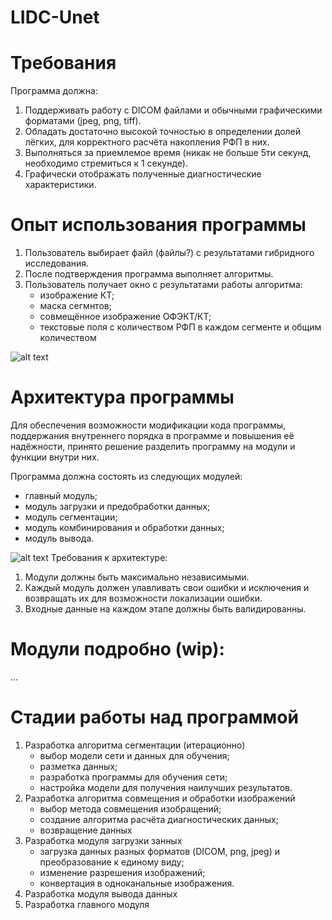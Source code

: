 # LIDC-Unet


# Требования

Программа должна:
1. Поддерживать работу с DICOM файлами и обычными графическими форматами (jpeg, png, tiff).
2. Обладать достаточно высокой точностью в определении долей лёгких, для корректного расчёта накопления РФП в них.
3. Выполняться за приемлемое время (никак не больше 5ти секунд, необходимо стремиться к 1 секунде).
4. Графически отображать полученные диагностические характеристики.

# Опыт использования программы

1. Пользователь выбирает файл (файлы?) с результатами гибридного исследования.
2. После подтверждения программа выполняет алгоритмы.
3. Пользователь получает окно с результатами работы алгоритма:
   - изображение КТ;
   - маска сегмнтов;
   - совмещённое изображение ОФЭКТ/КТ;
   - текстовые поля с количеством РФП в каждом сегменте и общим количеством

![alt text](https://github.com/themiffy/LIDC-Unet/blob/main/Frame%201.png)

# Архитектура программы

Для обеспечения возможности модификации кода программы, поддержания внутреннего порядка в программе и повышения её надёжности, принято решение разделить программу на модули и функции внутри них. 

Программа должна состоять из следующих модулей: 
  - главный модуль;
  - модуль загрузки и предобработки данных;
  - модуль сегментации;
  - модуль комбинирования и обработки данных;
  - модуль вывода.

![alt text](https://github.com/themiffy/LIDC-Unet/blob/main/Frame%202.png)
Требования к архитектуре:

   1. Модули должны быть максимально независимыми.
   2. Каждый модуль должен улавливать свои ошибки и исключения и возвращать их для возможности локализации ошибки.
   3. Входные данные на каждом этапе должны быть валидированны.

# Модули подробно (wip):

...

# Стадии работы над программой

   1. Разработка алгоритма сегментации (итерационно)
      - выбор модели сети и данных для обучения;
      - разметка данных;
      - разработка программы для обучения сети;
      - настройка модели для получения наилучших результатов.
   2. Разработка алгоритма совмещения и обработки изображений
      - выбор метода совмещения изобращений;
      - создание алгоритма расчёта диагностических данных;
      - возвращение данных
   3. Разработка модуля загрузки занных
      - загрузка данных разных форматов (DICOM, png, jpeg) и преобразование к единому виду;
      - изменение разрешения изображений;
      - конвертация в одноканальные изображения.
   4. Разработка модуля вывода данных
   5. Разработка главного модуля
